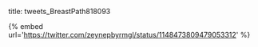 title: tweets_BreastPath818093

{% embed url='https://twitter.com/zeynepbyrmgl/status/1148473809479053312' %}
